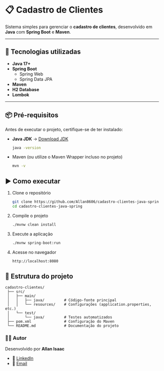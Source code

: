 # 📋 Cadastro de Clientes  

Sistema simples para gerenciar o **cadastro de clientes**, desenvolvido em **Java** com **Spring Boot** e **Maven**.  

---

## 🚀 Tecnologias utilizadas  
- **Java 17+**  
- **Spring Boot**  
  - Spring Web  
  - Spring Data JPA  
- **Maven**  
- **H2 Database**   
- **Lombok** 
 

---

## 📦 Pré-requisitos  

Antes de executar o projeto, certifique-se de ter instalado:  

- **Java JDK** → [Download JDK](https://adoptium.net/)  
  ```bash
  java -version

- Maven (ou utilize o Maven Wrapper incluso no projeto)

  ```bash
  mvn -v


## ▶️ Como executar
  1. Clone o repositório

     ```bash
     git clone https://github.com/Allan8606/cadastro-clientes-java-spring
     cd cadastro-clientes-java-spring

  2. Compile o projeto

      ```bash
      ./mvnw clean install
     
  3. Execute a aplicação

     ```bash
     ./mvnw spring-boot:run
     
  4. Acesse no navegador

     ```bash
     http://localhost:8080

## 📂 Estrutura do projeto  

```plaintext
cadastro-clientes/
 ├── src/
 │   ├── main/
 │   │   ├── java/         # Código-fonte principal
 │   │   └── resources/    # Configurações (application.properties, etc.)
 │   └── test/
 │       └── java/         # Testes automatizados
 ├── pom.xml               # Configuração do Maven
 └── README.md             # Documentação do projeto
````

### 👨‍💻 Autor  

Desenvolvido por **Allan Isaac**  

- 🔗 [LinkedIn](https://www.linkedin.com/in/allanisaac-dev/)  
- 📧 [Email](mailto:allanisaac.dev@gmail.com)




